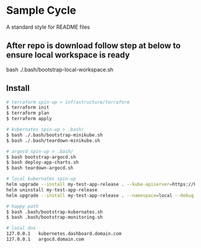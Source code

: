 # Sample Cycle

A standard style for README files

## After repo is download follow step at below to ensure local workspace is ready 
bash ./.bash/bootstrap-local-workspace.sh



## Install

```sh
# terraform spin-up > infrastructure/terraform
$ terraform init
$ terraform plan
$ terraform apply
```

```sh
# kubernates spin-up > .bash/
$ bash ./.bash/bootstrap-minikube.sh
$ bash ./.bash/teardown-minikube.sh
```

```sh
# argocd spin-up > .bash/
$ bash bootstrap-argocd.sh
$ bash deploy-app-charts.sh
$ bash teardown-argocd.sh
```

```sh
# local kubernates spin-up
helm upgrade --install my-test-app-release . --kube-apiserver=https://kubernetes.docker.internal:6443
helm uninstall my-test-app-release
helm upgrade --install my-test-app-release . --namespace=local --debug --dry-run
```

```sh
# happy path 
$ bash .bash/bootstrap-kubernates.sh
$ bash .bash/bootstrap-monitoring.sh
```

```sh
# local dns 
127.0.0.1	kubernetes.dashboard.domain.com
127.0.0.1	argocd.domain.com
```
